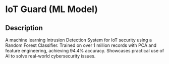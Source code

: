 # IoT Guard (ML Model)

## Description  
A machine learning Intrusion Detection System for IoT security using a Random Forest Classifier. Trained on over 1 million records with PCA and feature engineering, achieving 94.4% accuracy. Showcases practical use of AI to solve real-world cybersecurity issues.
